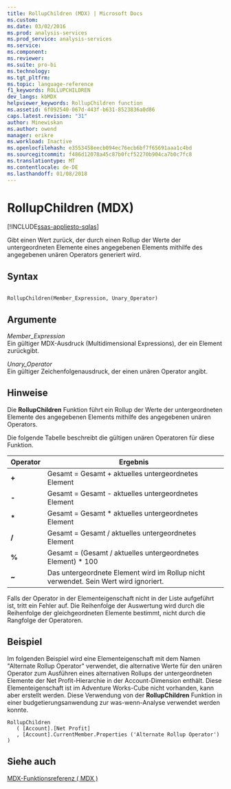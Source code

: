 ```yaml
---
title: RollupChildren (MDX) | Microsoft Docs
ms.custom: 
ms.date: 03/02/2016
ms.prod: analysis-services
ms.prod_service: analysis-services
ms.service: 
ms.component: 
ms.reviewer: 
ms.suite: pro-bi
ms.technology: 
ms.tgt_pltfrm: 
ms.topic: language-reference
f1_keywords: ROLLUPCHILDREN
dev_langs: kbMDX
helpviewer_keywords: RollupChildren function
ms.assetid: 6f092540-067d-443f-b631-8523836a0d86
caps.latest.revision: "31"
author: Minewiskan
ms.author: owend
manager: erikre
ms.workload: Inactive
ms.openlocfilehash: e3553458eecb094ec76ecb6bf7f65691aaa1c4bd
ms.sourcegitcommit: f486d12078a45c87b0fcf52270b904ca7b0c7fc8
ms.translationtype: MT
ms.contentlocale: de-DE
ms.lasthandoff: 01/08/2018
---
```

# <a name="rollupchildren-mdx"></a>RollupChildren (MDX)
[!INCLUDE[ssas-appliesto-sqlas](../includes/ssas-appliesto-sqlas.md)]

  Gibt einen Wert zurück, der durch einen Rollup der Werte der untergeordneten Elemente eines angegebenen Elements mithilfe des angegebenen unären Operators generiert wird.  
  
## <a name="syntax"></a>Syntax  
  
```  
  
RollupChildren(Member_Expression, Unary_Operator)   
```  
  
## <a name="arguments"></a>Argumente  
 *Member_Expression*  
 Ein gültiger MDX-Ausdruck (Multidimensional Expressions), der ein Element zurückgibt.  
  
 *Unary_Operator*  
 Ein gültiger Zeichenfolgenausdruck, der einen unären Operator angibt.  
  
## <a name="remarks"></a>Hinweise  
 Die **RollupChildren** Funktion führt ein Rollup der Werte der untergeordneten Elemente des angegebenen Elements mithilfe des angegebenen unären Operators.  
  
 Die folgende Tabelle beschreibt die gültigen unären Operatoren für diese Funktion.  
  
|Operator|Ergebnis|  
|--------------|------------|  
|**+**|Gesamt = Gesamt + aktuelles untergeordnetes Element|  
|**-**|Gesamt = Gesamt - aktuelles untergeordnetes Element|  
|**\***|Gesamt = Gesamt * aktuelles untergeordnetes Element|  
|**/**|Gesamt = Gesamt / aktuelles untergeordnetes Element|  
|**%**|Gesamt = (Gesamt / aktuelles untergeordnetes Element) * 100|  
|**~**|Das untergeordnete Element wird im Rollup nicht verwendet. Sein Wert wird ignoriert.|  
  
 Falls der Operator in der Elementeigenschaft nicht in der Liste aufgeführt ist, tritt ein Fehler auf. Die Reihenfolge der Auswertung wird durch die Reihenfolge der gleichgeordneten Elemente bestimmt, nicht durch die Rangfolge der Operatoren.  
  
## <a name="example"></a>Beispiel  
 Im folgenden Beispiel wird eine Elementeigenschaft mit dem Namen "Alternate Rollup Operator" verwendet, die alternative Werte für den unären Operator zum Ausführen eines alternativen Rollups der untergeordneten Elemente der Net Profit-Hierarchie in der Account-Dimension enthält. Diese Elementeigenschaft ist im Adventure Works-Cube nicht vorhanden, kann aber erstellt werden. Diese Verwendung von der **RollupChildren** Funktion in einer budgetierungsanwendung zur was-wenn-Analyse verwendet werden konnte.  
  
```  
RollupChildren  
   ( [Account].[Net Profit]  
   , [Account].CurrentMember.Properties ('Alternate Rollup Operator') )  
```  
  
## <a name="see-also"></a>Siehe auch  
 [MDX-Funktionsreferenz &#40; MDX &#41;](../mdx/mdx-function-reference-mdx.md)  
  
  
